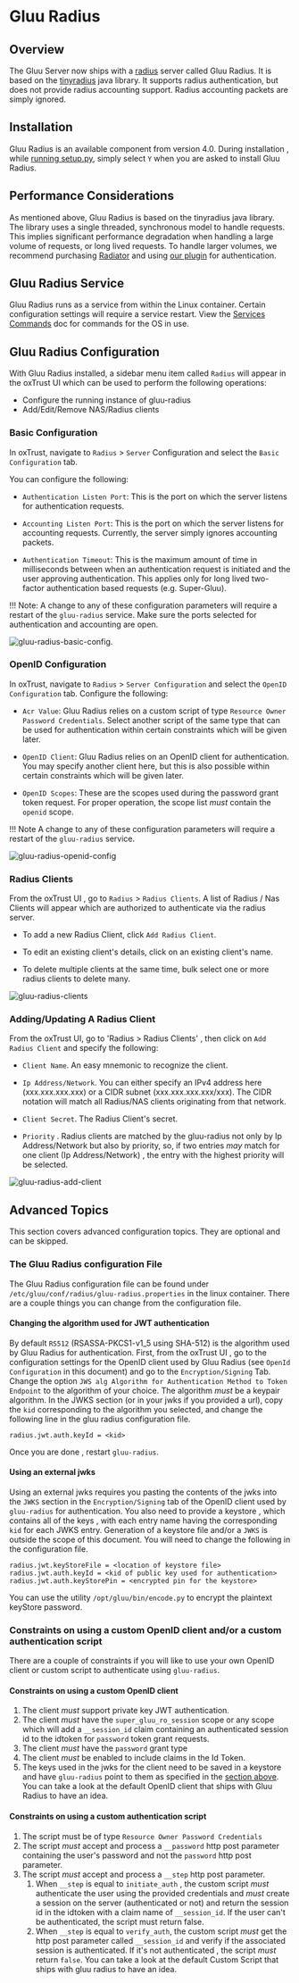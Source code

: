 # Gluu Radius

## Overview
The Gluu Server now ships with a [radius](https://en.wikipedia.org/wiki/RADIUS) server called
Gluu Radius. It is based on the [tinyradius](http://tinyradius.sourceforge.net/) java library. 
It supports radius authentication, but does not provide radius accounting support. Radius accounting 
packets are simply ignored.

## Installation  
Gluu Radius is an available component from version 4.0. During installation , while [running setup.py](../../installation-guide/install.md#run-setuppy), simply select `Y` when you are asked to install Gluu Radius.

## Performance Considerations 
As mentioned above, Gluu Radius is based on the tinyradius java library. The library uses a single threaded, synchronous model to handle requests. This implies significant performance degradation when handling a large volume of requests, or 
long lived requests. To handle larger volumes, we recommend purchasing [Radiator](https://radiatorsoftware.com/products/radiator/) and using [our plugin](./gluu-radiator.md) for authentication.

## Gluu Radius Service 
Gluu Radius runs as a service from within the Linux container. Certain configuration settings will require a service restart. View the [Services Commands](../../operation/services.md) doc for commands for the OS in use. 

## Gluu Radius Configuration 
With Gluu Radius installed, a sidebar menu item called `Radius` will appear in the oxTrust UI which can be used to perform the following operations:

  - Configure the running instance of gluu-radius   
  - Add/Edit/Remove NAS/Radius clients    

### Basic Configuration 
 In oxTrust, navigate to `Radius` > `Server` Configuration and select the `Basic Configuration` tab.
 
 You can configure the following:
 
   - `Authentication Listen Port`: This is the port on which the server listens for authentication requests.
   
   - `Accounting Listen Port`: This is the port on which the server listens for accounting requests. Currently, the server simply ignores accounting packets.
   
   - `Authentication Timeout`: This is the maximum amount of time in milliseconds between when an authentication
     request is initiated and the user approving authentication. This applies only for long lived two-factor 
     authentication based requests (e.g. Super-Gluu).
  
!!! Note: 
    A change to any of these configuration parameters will require a restart of the `gluu-radius` service. Make sure the ports selected for authentication and accounting are open.

![gluu-radius-basic-config](../../img/admin-guide/radius-server/gluu-radius-basic-config.png).

### OpenID Configuration 
In oxTrust, navigate to `Radius` > `Server Configuration` and select the `OpenID Configuration` tab. Configure the following:
 
   - `Acr Value`: Gluu Radius relies on a custom script of type `Resource Owner Password Credentials`. Select another script of the same type that can be used for authentication within certain constraints which will be given later.
 
   - `OpenID Client`: Gluu Radius relies on an OpenID client for authentication. You may specify another client here,  but this is also possible within certain constraints which will be given later.
   
   - `OpenID Scopes`: These are the scopes used during the password grant token request. For proper operation, the scope list *must* contain the `openid` scope.

!!! Note 
    A change to any of these configuration parameters will require a restart of the `gluu-radius` service.
    
![gluu-radius-openid-config](../../img/admin-guide/radius-server/gluu-radius-openid-config.png)

### Radius Clients 
From the oxTrust UI , go to `Radius` > `Radius Clients`. A list of Radius / Nas Clients will appear which are authorized to authenticate via the radius server.

- To add a new Radius Client, click `Add Radius Client`. 

- To edit an existing client's details, click on an existing client's name.

- To delete multiple clients at the same time, bulk select one or more radius clients to delete many.

![gluu-radius-clients](../../img/admin-guide/radius-server/gluu-radius-clients.png)

### Adding/Updating A Radius Client 
From the oxTrust UI, go to 'Radius > Radius Clients' , then click on `Add Radius Client` and specify the following:

  - `Client Name`. An easy mnemonic to recognize the client. 

  - `Ip Address/Network`. You can either specify an IPv4 address here (xxx.xxx.xxx.xxx) or a CIDR subnet
    (xxx.xxx.xxx.xxx/xxx). The CIDR notation will match all Radius/NAS clients originating from that network. 
  
  - `Client Secret`. The Radius Client's secret.
  
  - `Priority` . Radius clients are matched by the gluu-radius not only by Ip Address/Network  but also by priority, 
     so, if two entries _may_ match for one client (Ip Address/Network) , the entry with the highest priority will be selected. 

![gluu-radius-add-client](../../img/admin-guide/radius-server/gluu-radius-add-client.png)

## Advanced Topics 
This section covers advanced configuration topics. They are optional and can be skipped.

### The Gluu Radius configuration File 
 The Gluu Radius configuration file can be found under `/etc/gluu/conf/radius/gluu-radius.properties` 
in the linux container. There are a couple things you can change from the configuration file.

#### Changing the algorithm used for JWT authentication
By default `RS512` (RSASSA-PKCS1-v1_5 using SHA-512) is the algorithm used by Gluu Radius for authentication.
First, from the oxTrust UI , go to the configuration settings for the OpenID client used by Gluu Radius
(see `OpenId Configuration` in this document) and go to the `Encryption/Signing` Tab.
Change the option `JWS alg Algorithm for Authentication Method to Token Endpoint` to the algorithm of your choice.
The algorithm *must* be a keypair algorithm.
In the JWKS section (or in your jwks if you provided a url), copy the `kid` corresponding to the algorithm you selected,
and change the following line in the gluu radius configuration file.

```
radius.jwt.auth.keyId = <kid>
```
Once you are done , restart `gluu-radius`.

#### Using an external jwks 
Using an external jwks requires you pasting the contents of the jwks into the `JWKS` section in the `Encryption/Signing` tab
of the OpenID client used by `gluu-radius` for authentication.
You also need to provide a keystore , which contains all of the keys , with each entry name having the corresponding `kid`
for each JWKS entry. Generation of a keystore file and/or a `JWKS` is outside the scope of this document.
You will need to change the following in the configuration file.
```
radius.jwt.keyStoreFile = <location of keystore file>
radius.jwt.auth.keyId = <kid of public key used for authentication>
radius.jwt.auth.keyStorePin = <encrypted pin for the keystore>
```
You can use the utility `/opt/gluu/bin/encode.py` to encrypt the plaintext keyStore password.


### Constraints on using a custom OpenID client and/or a custom authentication script 
There are a couple of constraints if you will like to use your own OpenID client or custom script to authenticate
using `gluu-radius`.

#### Constraints on using a custom OpenID client 
1. The client *must* support private key JWT authentication.
1. The client *must* have the `super_gluu_ro_session` scope or any scope which will add a `__session_id`
   claim containing an authenticated session id to the idtoken for `password` token grant requests.
1. The client *must* have the `password` grant type 
1. The client *must* be enabled to include claims in the Id Token.
1. The keys used in the jwks for the client need to be saved in a keystore and have `gluu-radius` point 
   to them as specified in the [section above](./gluu-radius.md#using-an-external-jwks).
You can take a look at the default OpenID client that ships with Gluu Radius to have an idea.

#### Constraints on using a custom authentication script
1. The script must be of type `Resource Owner Password Credentials` 
1. The script *must* accept and process a `__password` http post parameter containing the user's password and not the `password`
   http post parameter.
1. The script *must* accept and process a `__step` http post parameter.
   1. When `__step` is equal to `initiate_auth` , the custom script *must* authenticate the user using the provided credentials      and *must* create a session on the server (authenticated or not) and return the session id in the idtoken with a claim
      name of `__session_id`. If the user can't be authenticated, the script must return false. 
   1. When `__step` is equal to `verify_auth`, the custom script *must* get the http post parameter called `__session_id`
      and verify if the associated session is authenticated. If it's not authenticated , the script *must* return `false`.
You can take a look at the default Custom Script that ships with gluu radius to have an idea.






     

